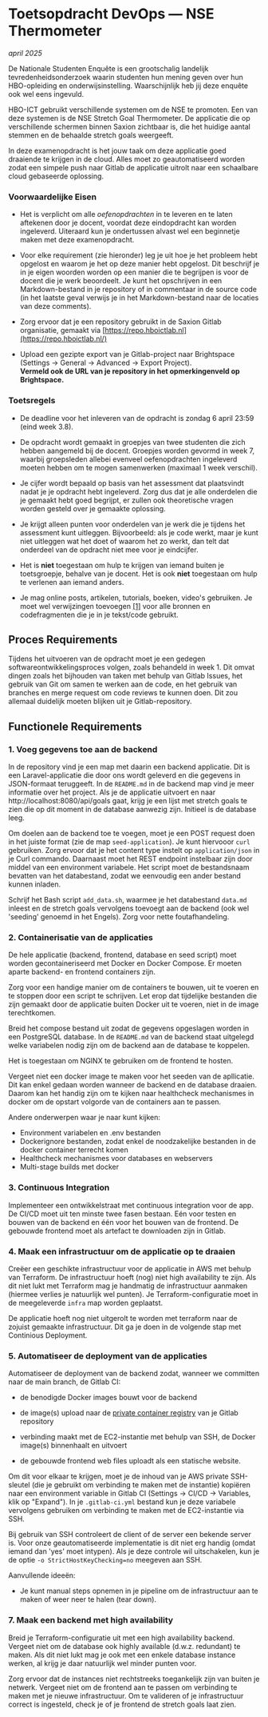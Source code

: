 # Toetsopdracht DevOps — NSE Thermometer
_april 2025_

De Nationale Studenten Enquête is een grootschalig landelijk tevredenheidsonderzoek waarin studenten hun mening geven over hun HBO-opleiding en onderwijsinstelling. Waarschijnlijk heb jij deze enquête ook wel eens ingevuld.

HBO-ICT gebruikt verschillende systemen om de NSE te promoten. Een van deze systemen is de NSE Stretch Goal Thermometer. De applicatie die op verschillende schermen binnen Saxion zichtbaar is, die het huidige aantal stemmen en de behaalde stretch goals weergeeft.

In deze examenopdracht is het jouw taak om deze applicatie goed draaiende te krijgen in de cloud. Alles moet zo geautomatiseerd worden zodat een simpele push naar Gitlab de applicatie uitrolt naar een schaalbare cloud gebaseerde oplossing.

### Voorwaardelijke Eisen

-   Het is verplicht om alle *oefenopdrachten* in te leveren en te laten
    aftekenen door je docent, voordat deze eindopdracht kan worden
    ingeleverd. Uiteraard kun je ondertussen alvast wel een beginnetje
    maken met deze examenopdracht.

-   Voor elke requirement (zie hieronder) leg je uit hoe je het probleem
    hebt opgelost en waarom je het op deze manier hebt opgelost. Dit
    beschrijf je in je eigen woorden worden op een manier die te
    begrijpen is voor de docent die je werk beoordeelt. Je kunt het
    opschrijven in een Markdown-bestand in je repository of in
    commentaar in de source code (in het laatste geval verwijs je in het
    Markdown-bestand naar de locaties van deze comments).

-   Zorg ervoor dat je een repository gebruikt in de Saxion Gitlab
    organisatie, gemaakt via
    [https://repo.hboictlab.nl](https://repo.hboictlab.nl/)

-   Upload een gezipte export van je Gitlab-project naar Brightspace
    (Settings → General → Advanced → Export Project).\
    **Vermeld ook de URL van je repository in het opmerkingenveld op
    Brightspace.**

### Toetsregels

-   De deadline voor het inleveren van de opdracht is zondag 6 april
    23:59 (eind week 3.8).

-   De opdracht wordt gemaakt in groepjes van twee studenten die zich
    hebben aangemeld bij de docent. Groepjes worden gevormd in week 7,
    waarbij groepsleden allebei evenveel oefenopdrachten ingeleverd
    moeten hebben om te mogen samenwerken (maximaal 1 week verschil).

-   Je cijfer wordt bepaald op basis van het assessment dat plaatsvindt
    nadat je je opdracht hebt ingeleverd. Zorg dus dat je alle
    onderdelen die je gemaakt hebt goed begrijpt, er zullen ook
    theoretische vragen worden gesteld over je gemaakte oplossing.

-   Je krijgt alleen punten voor onderdelen van je werk die je tijdens
    het assessment kunt uitleggen. Bijvoorbeeld: als je code werkt, maar
    je kunt niet uitleggen wat het doet of waarom het zo werkt, dan telt
    dat onderdeel van de opdracht niet mee voor je eindcijfer.

-   Het is **niet** toegestaan om hulp te krijgen van iemand buiten je
    toetsgroepje, behalve van je docent. Het is ook **niet** toegestaan
    om hulp te verlenen aan iemand anders.

-   Je mag online posts, artikelen, tutorials, boeken, video\'s
    gebruiken. Je moet wel verwijzingen toevoegen [[1]](https://libguides.murdoch.edu.au/IEEE) voor alle bronnen en codefragmenten die je in je tekst/code gebruikt.

## Proces Requirements

Tijdens het uitvoeren van de opdracht moet je een gedegen
softwareontwikkelingsproces volgen, zoals behandeld in week 1. Dit omvat
dingen zoals het bijhouden van taken met behulp van Gitlab Issues, het
gebruik van Git om samen te werken aan de code, en het gebruik van
branches en merge request om code reviews te kunnen doen. Dit zou
allemaal duidelijk moeten blijken uit je Gitlab-repository.

## Functionele Requirements

### 1. Voeg gegevens toe aan de backend

In de repository vind je een map met daarin een backend applicatie.
Dit is een Laravel-applicatie die door ons wordt geleverd en die
gegevens in JSON-formaat teruggeeft. In de `README.md` in de backend map vind je meer informatie over het project. Als je de applicatie uitvoert en naar http://localhost:8080/api/goals gaat, krijg je een lijst
met stretch goals te zien die op dit moment in de database aanwezig zijn.
Initieel is de database leeg.

Om doelen aan de backend toe te voegen, moet je een POST request doen
in het juiste format (zie de map `seed-application`). Je kunt hiervooor
`curl` gebruiken. Zorg ervoor dat je het content type instelt op
`application/json` in je Curl commando. Daarnaast moet het REST endpoint
instelbaar zijn door middel van een environment variabele. Het script moet de bestandsnaam bevatten van het databestand, zodat we eenvoudig een ander bestand kunnen inladen.

Schrijf het Bash script `add_data.sh`, waarmee je het databestand
`data.md` inleest en de stretch goals vervolgens toevoegt aan de
backend (ook wel 'seeding' genoemd in het Engels). Zorg voor nette
foutafhandeling.

### 2. Containerisatie van de applicaties

De hele applicatie (backend, frontend, database en seed script) moet worden gecontaineriseerd met Docker en
Docker Compose. Er moeten aparte backend- en frontend containers zijn.

Zorg voor een handige manier om de containers te bouwen, uit te voeren
en te stoppen door een script te schrijven. Let erop dat tijdelijke
bestanden die zijn gemaakt door de applicatie buiten Docker uit te
voeren, niet in de image terechtkomen.

Breid het compose bestand uit zodat de gegevens opgeslagen worden in een
PostgreSQL database. In de `README.md` van de backend staat uitgelegd welke
variabelen nodig zijn om de backend aan de database te koppelen.

Het is toegestaan om NGINX te gebruiken om de frontend te hosten.

Vergeet niet een docker image te maken voor het seeden van de apllicatie. Dit kan enkel gedaan worden wanneer de backend en de database draaien. Daarom kan het handig zijn om te kijken naar healthcheck mechanismes in docker om de opstart volgorde van de containers aan te passen.

Andere onderwerpen waar je naar kunt kijken:
- Environment variabelen en .env bestanden
- Dockerignore bestanden, zodat enkel de noodzakelijke bestanden in de docker container terrecht komen
- Healthcheck mechanismes voor databases en webservers
- Multi-stage builds met docker

### 3. Continuous Integration

Implementeer een ontwikkelstraat met continuous integration voor de app.
De CI/CD moet uit ten minste twee fasen bestaan. Eén voor testen en bouwen van de backend en één voor het bouwen van de frontend. De gebouwde frontend moet als artefact te downloaden zijn in Gitlab.

### 4. Maak een infrastructuur om de applicatie op te draaien

Creëer een geschikte infrastructuur voor de applicatie in AWS met behulp
van Terraform. De infrastructuur hoeft (nog) niet high availability te
zijn. Als dit niet lukt met Terraform mag je handmatig de infrastructuur
aanmaken (hiermee verlies je natuurlijk wel punten). Je
Terraform-configuratie moet in de meegeleverde `infra` map worden
geplaatst.

De applicatie hoeft nog niet uitgerolt te worden met terraform naar de zojuist gemaakte infrastructuur. Dit ga je doen in de volgende stap met Continious Deployment.

### 5. Automatiseer de deployment van de applicaties

Automatiseer de deployment van de backend zodat, wanneer we committen
naar de main branch, de Gitlab CI:

-   de benodigde Docker images bouwt voor de backend

-   de image(s) upload naar de [private container
    registry](https://docs.gitlab.com/ee/user/packages/container_registry/index.html)
    van je Gitlab repository

-   verbinding maakt met de EC2-instantie met behulp van SSH, de
    Docker image(s) binnenhaalt en uitvoert

-   de gebouwde frontend web files uploadt als een statische website.

Om dit voor elkaar te krijgen, moet je de inhoud van je AWS private
SSH-sleutel (die je gebruikt om verbinding te maken met de instantie)
kopiëren naar een environment variable in Gitlab CI (Settings → CI/CD
→ Variables, klik op "Expand"). In je `.gitlab-ci.yml` bestand kun je
deze variabele vervolgens gebruiken om verbinding te maken met de
EC2-instantie via SSH.

Bij gebruik van SSH controleert de client of de server een bekende
server is. Voor onze geautomatiseerde implementatie is dit niet erg
handig (omdat iemand dan 'yes' moet intypen). Als je deze controle wil
uitschakelen, kun je de optie `-o StrictHostKeyChecking=no` meegeven aan
SSH.

Aanvullende ideeën:
- Je kunt manual steps opnemen in je pipeline om de infrastructuur aan te maken of weer neer te halen (tear down).

### 7. Maak een backend met high availability

Breid je Terraform-configuratie uit met een high availability backend.
Vergeet niet om de database ook highly available (d.w.z. redundant) te
maken. Als dit niet lukt mag je ook met een enkele database instance
werken, al krijg je daar natuurlijk wel minder punten voor.

Zorg ervoor dat de instances niet rechtstreeks toegankelijk zijn van
buiten je netwerk. Vergeet niet om de frontend aan te passen om
verbinding te maken met je nieuwe infrastructuur. Om te valideren of je
infrastructuur correct is ingesteld, check je of je frontend de stretch goals laat zien.
